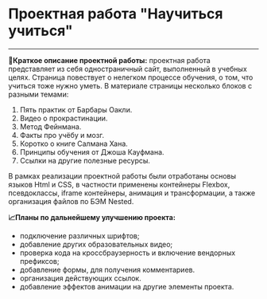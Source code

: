 # **Проектная работа "Научиться учиться"**
------
**📝Краткое описание проектной работы:**
проектная работа представляет из себя одностраничный сайт,
выполненный в учебных целях. Страница повествует о нелегком процессе обучения,
о том, что учиться тоже нужно уметь.
В материале страницы несколько блоков с разными темами:
1. Пять практик от Барбары Оакли.
2. Видео о прокрастинации.
3. Метод Фейнмана.
4. Факты про учёбу и мозг.
5. Коротко о книге Салмана Хана.
6. Принципы обучения от Джоша Кауфмана.
7. Ссылки на другие полезные ресурсы.

В рамках реализации проектной работы были отработаны основы языков Html и CSS, в частности
   применены контейнеры Flexbox, псевдоклассы, iframe контейнеры,
   анимация и трансформации, а также организация файлов по БЭМ Nested.

**📈Планы по дальнейшему улучшению проекта:**
* подключение различных шрифтов;
* добавление других образовательных видео;
* проверка кода на кроссбраузерность и включение вендорных префиксов;
* добавление формы, для получения комментариев.
* организация действующих ссылок.
* добавление эффектов анимации на другие элементы проекта.
